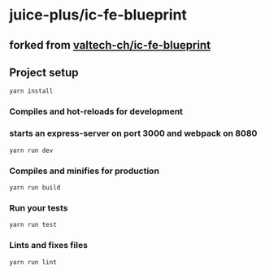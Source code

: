 # juice-plus/ic-fe-blueprint
## forked from [valtech-ch/ic-fe-blueprint](https://github.com/valtech-ch/ic-fe-blueprint)

## Project setup
```
yarn install
```

### Compiles and hot-reloads for development
### starts an express-server on port 3000 and webpack on 8080
```
yarn run dev
```

### Compiles and minifies for production
```
yarn run build
```

### Run your tests
```
yarn run test
```

### Lints and fixes files
```
yarn run lint
```
